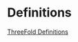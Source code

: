 # Definitions

[ThreeFold Definitions](https://raw.githubusercontent.com/threefoldfoundation/home/info_foundation/docs/definitions/readme.md ':include :type=markdown')


